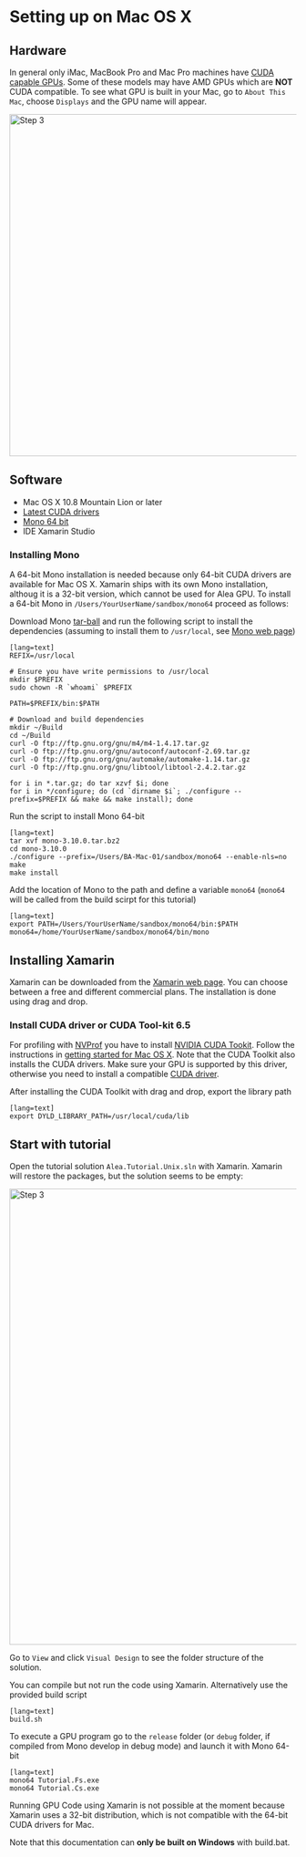 # Setting up on Mac OS X

## Hardware

In general only iMac, MacBook Pro and Mac Pro machines have [CUDA capable GPUs](https://developer.nvidia.com/cuda-gpus). Some of these models may have AMD GPUs which are **NOT** CUDA compatible. To see what GPU is built in your Mac, go to `About This Mac`, choose `Displays` and the GPU name will appear.

<img src="../content/images/MacSetUp/BuildInGPU.png" width="600" alt="Step 3">

## Software

  - Mac OS X 10.8 Mountain Lion or later
  - [Latest CUDA drivers](https://developer.nvidia.com/cuda-downloads)
  - [Mono 64 bit](http://www.mono-project.com)
  - IDE Xamarin Studio  
	
### Installing Mono

A 64-bit Mono installation is needed because only 64-bit CUDA drivers are available for Mac OS X. Xamarin ships with its own Mono installation, althoug it is a 32-bit version, which cannot be used for Alea GPU. To install a 64-bit Mono in `/Users/YourUserName/sandbox/mono64` proceed as follows:

Download Mono [tar-ball](http://download.mono-project.com/sources/mono/) and run the following script to 
install the dependencies (assuming to install them to `/usr/local`, see [Mono web page](http://www.mono-project.com/Compiling_Mono_on_OSX/)) 

	[lang=text]
	REFIX=/usr/local

	# Ensure you have write permissions to /usr/local
	mkdir $PREFIX
	sudo chown -R `whoami` $PREFIX

	PATH=$PREFIX/bin:$PATH

	# Download and build dependencies
	mkdir ~/Build
	cd ~/Build
	curl -O ftp://ftp.gnu.org/gnu/m4/m4-1.4.17.tar.gz
	curl -O ftp://ftp.gnu.org/gnu/autoconf/autoconf-2.69.tar.gz
	curl -O ftp://ftp.gnu.org/gnu/automake/automake-1.14.tar.gz
	curl -O ftp://ftp.gnu.org/gnu/libtool/libtool-2.4.2.tar.gz

	for i in *.tar.gz; do tar xzvf $i; done
	for i in */configure; do (cd `dirname $i`; ./configure --prefix=$PREFIX && make && make install); done

Run the script to install Mono 64-bit 

	[lang=text]
	tar xvf mono-3.10.0.tar.bz2
	cd mono-3.10.0
	./configure --prefix=/Users/BA-Mac-01/sandbox/mono64 --enable-nls=no
	make
	make install

Add the location of Mono to the path and define a variable `mono64` (`mono64` will be called from the build scirpt for this tutorial)

	[lang=text]
    export PATH=/Users/YourUserName/sandbox/mono64/bin:$PATH
    mono64=/home/YourUserName/sandbox/mono64/bin/mono


## Installing Xamarin

Xamarin can be downloaded from the [Xamarin web page](https://store.xamarin.com). You can choose between a free and different commercial plans. The installation is done using drag and drop.

### Install CUDA driver or CUDA Tool-kit 6.5

For profiling with [NVProf](http://docs.nvidia.com/cuda/profiler-users-guide/) you have to install [NVIDIA CUDA Tookit](https://developer.nvidia.com/cuda-toolkit). Follow the instructions in [getting started for Mac OS X](http://docs.nvidia.com/cuda/cuda-getting-started-guide-for-mac-os-x/index.html). Note that the CUDA Toolkit also installs the CUDA drivers. Make sure your GPU is supported by this driver, otherwise you need to install a compatible [CUDA driver](http://www.nvidia.com/Download/index.aspx?lang=en-us). 

After installing the CUDA Toolkit with drag and drop, export the library path

	[lang=text]
	export DYLD_LIBRARY_PATH=/usr/local/cuda/lib

## Start with tutorial

Open the tutorial solution `Alea.Tutorial.Unix.sln` with Xamarin. Xamarin will restore the packages, but the solution seems to be empty:

<img src="../content/images/MacSetUp/seeminglyEmptyProject.png" width="800" alt="Step 3">

Go to `View` and click `Visual Design` to see the folder structure of the solution.

You can compile but not run the code using Xamarin. Alternatively use the provided build script

	[lang=text]
	build.sh
	
To execute a GPU program go to the `release` folder (or `debug` folder, if compiled from Mono develop in debug mode) and launch it with Mono 64-bit

	[lang=text]
    mono64 Tutorial.Fs.exe
    mono64 Tutorial.Cs.exe

Running GPU Code using Xamarin is not possible at the moment because Xamarin uses a 32-bit distribution, which is not compatible with the 64-bit CUDA drivers for Mac.

Note that this documentation can **only be built on Windows** with build.bat.